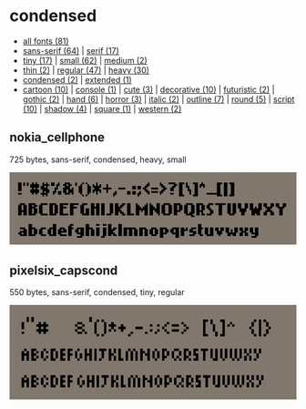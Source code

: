 # condensed

- [all fonts (81)](readme.md)
- [sans-serif (64)](sans-serif.md) | [serif (17)](serif.md)
- [tiny (17)](tiny.md) | [small (62)](small.md) | [medium (2)](medium.md)
- [thin (2)](thin.md) | [regular (47)](regular.md) | [heavy (30)](heavy.md)
- [condensed (2)](condensed.md) | [extended (1)](extended.md)
- [cartoon (10)](cartoon.md) | [console (1)](console.md) | [cute (3)](cute.md) | [decorative (10)](decorative.md) | [futuristic (2)](futuristic.md) | [gothic (2)](gothic.md) | [hand (6)](hand.md) | [horror (3)](horror.md) | [italic (2)](italic.md) | [outline (7)](outline.md) | [round (5)](round.md) | [script (10)](script.md) | [shadow (4)](shadow.md) | [square (1)](square.md) | [western (2)](western.md)
## nokia_cellphone

725 bytes, sans-serif, condensed, heavy, small

[![font preview](previews/nokia_cellphone.png?raw=true "nokia_cellphone")](/fonts/nokia_cellphone.h)

## pixelsix_capscond

550 bytes, sans-serif, condensed, tiny, regular

[![font preview](previews/pixelsix_capscond.png?raw=true "pixelsix_capscond")](/fonts/pixelsix_capscond.h)

